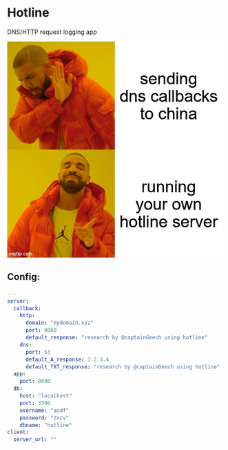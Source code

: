 # Hotline
DNS/HTTP request logging app

![Dank meme](/meme.jpg)

## Config:

```yml
---
server:
  callback:
    http:
      domain: "mydomain.xyz"
      port: 8080
      default_response: "research by @captainGeech using hotline"
    dns:
      port: 53
      default_A_response: 1.2.3.4
      default_TXT_response: "research by @captainGeech using hotline"
  app:
    port: 8080
  db:
    host: "localhost"
    port: 3306
    username: "asdf"
    password: "zxcv"
    dbname: "hotline"
client:
  server_url: ""
```